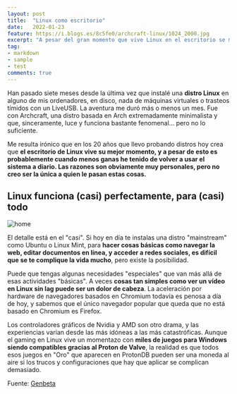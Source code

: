```yaml
---
layout: post
title:  "Linux como escritorio"
date:   2022-01-23
feature: https://i.blogs.es/8c5fe0/archcraft-linux/1024_2000.jpg
excerpt: "A pesar del gran momento que vive Linux en el escritorio se me hace imposible volver a usarlo como sistema principal."
tag:
- markdown 
- sample
- test
comments: true
---
```

Han pasado siete meses desde la última vez que instalé una **distro Linux** en alguno de mis ordenadores, en disco, nada de máquinas virtuales o trasteos tímidos con un LiveUSB. La aventura me duró más o menos un mes. Fue con Archcraft, una distro basada en Arch extremadamente minimalista y que, sinceramente, luce y funciona bastante fenomenal... pero no lo suficiente.

Me resulta irónico que en los 20 años que llevo probando distros hoy crea que **el escritorio de Linux vive su mejor momento, y a pesar de esto es probablemente cuando menos ganas he tenido de volver a usar el sistema a diario. Las razones son obviamente muy personales, pero no creo ser la única a quien le pasan estas cosas.**

## Linux funciona (casi) perfectamente, para (casi) todo

![home](https://i.blogs.es/74da1e/kde-neon/1024_2000.jpg)

El detalle está en el "casi". Si hoy en día te instalas una distro "mainstream" como Ubuntu o Linux Mint, para **hacer cosas básicas como navegar la web, editar documentos en línea, y acceder a redes sociales, es difícil que se te complique la vida mucho**, pero existe la posibilidad.

Puede que tengas algunas necesidades "especiales" que van más allá de esas actividades "básicas". A veces **cosas tan simples como ver un vídeo en Linux sin lag puede ser un dolor de cabeza**. La aceleración por hardware de navegadores basados en Chromium todavía es penosa a día de hoy, y sabemos que el único navegador popular que queda que no está basado en Chromium es Firefox.

Los controladores gráficos de Nvidia y AMD son otro drama, y las experiencias varían desde las más idóneas a las más catastróficas. Aunque el gaming en Linux vive un momentazo con **miles de juegos para Windows siendo compatibles gracias al Proton de Valve**, la realidad es que todos esos juegos en "Oro" que aparecen en ProtonDB pueden ser una moneda al aire si los trucos y configuraciones que hay que aplicar se complican demasiado. 

Fuente: [Genbeta](https://www.genbeta.com/linux/a-pesar-gran-momento-que-vive-linux-escritorio-se-me-hace-imposible-volver-a-usarlo-como-sistema-principal)
